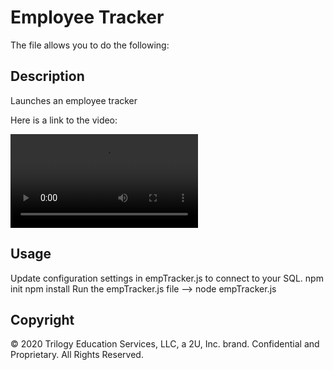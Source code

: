 # Employee Tracker

The file allows you to do the following:


## Description 

Launches an employee tracker

Here is a link to the video:

![A link to the video](video.mov)

## Usage 

Update configuration settings in empTracker.js to connect to your SQL.
npm init
npm install
Run the empTracker.js file --> node empTracker.js


## Copyright

© 2020 Trilogy Education Services, LLC, a 2U, Inc. brand. Confidential and Proprietary. All Rights Reserved.
